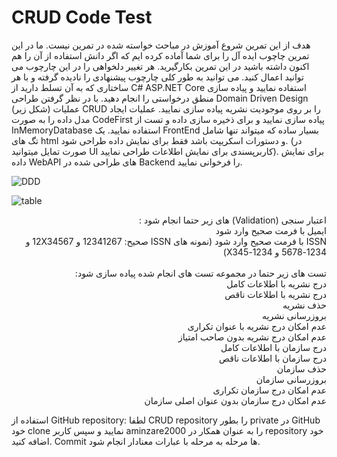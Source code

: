 # CRUD Code Test 

هدف از این تمرین شروع آموزش در مباحث خواسته شده در تمرین نیست. ما در این تمرین چاچوب ایده آل را برای شما آماده کرده ایم که اگر دانش استفاده از آن را هم اکنون داشته باشید در این تمرین بکارگیرید. هر تغییر دلخواهی را در این چارچوب می توانید اعمال کنید. می توانید به طور کلی چارچوب پیشنهادی را نادیده گرفته و با هر ساختاری که به آن تسلط دارید از C# ASP.NET Core استفاده نمایید و پیاده سازی منطق درخواستی را انجام دهید.
با در نظر گرفتن طراحی Domain Driven Design (شکل زیر) عملیات CRUD را بر روی موجودیت نشریه پیاده سازی نمایید. عملیات ایجاد مدل داده را به صورت CodeFirst پیاده سازی نمایید و برای ذخیره سازی داده و تست از InMemoryDatabase   استفاده نمایید.
یک FrontEnd بسیار ساده که میتواند تنها شامل تگ های html و دستورات اسکریپت باشد فقط برای نمایش داده طراحی شود. (در صورت تمایل میتوانید UI کاربرپسندی برای نمایش اطلاعات طراحی نمایید). برای نمایش داده WebAPI های طراحی شده در Backend را فرخوانی نمایید.

![DDD](https://github.com/aminzare2000/CRUD/assets/23633696/9903840f-3b06-447a-8a28-4120be7755f7)



![table](https://github.com/aminzare2000/CRUD/assets/23633696/844f4f36-6a14-4e34-a968-e4b1e73476b4)


<p dir="rtl">
اعتبار سنجی (Validation) های زیر حتما انجام شود : </br>
	 ایمیل با فرمت صحیح وارد شود <br/>
	ISSN با فرمت صحیح وارد شود (نمونه های ISSN صحیح: 12341267 و 12X34567 و 1234-5678 و 1234-X345)
  <br/>
  <br/>
تست های زیر حتما در مجموعه تست های انجام شده پیاده سازی شود:
<br/>
درج نشریه با اطلاعات کامل
<br/>
درج نشریه با اطلاعات ناقص
<br/>
حذف نشریه
<br/>
بروزرسانی نشریه
<br/>
عدم امکان درج نشریه با عنوان تکراری
<br/>
عدم امکان درج نشریه بدون صاحب امتیاز
<br/>
درج سازمان با اطلاعات کامل
<br/>
درج سازمان با اطلاعات ناقص
<br/>
حذف سازمان
<br/>
بروزرسانی سازمان
<br/>
عدم امکان درج سازمان تکراری
<br/>
عدم امکان درج سازمان بدون عنوان اصلی سازمان
<br/>

استفاده از  GitHub repository: لطفا CRUD repository را بطور private در GitHub خود clone نمایید و سپس کاربر aminzare2000 را به عنوان همکار در repository خود اضافه کنید. Commit ها مرحله به مرحله با عبارات معنادار انجام شود.

</p>

